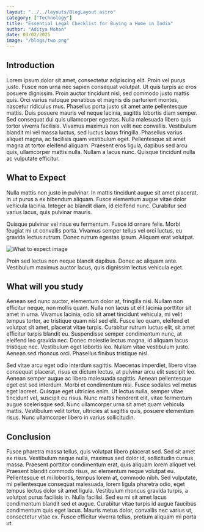 ```yaml
---
layout: "../../layouts/BlogLayout.astro"
category: ["Technology"]
title: "Essential Legal Checklist for Buying a Home in India"
author: "Aditya Mohan"
date: 03/02/2025
image: "/blogs/two.png"
---
```


## Introduction

Lorem ipsum dolor sit amet, consectetur adipiscing elit. Proin vel purus justo. Fusce non urna nec sapien consequat volutpat. Ut quis turpis ac eros posuere dignissim. Proin auctor tincidunt nisl, sed commodo justo mattis quis. Orci varius natoque penatibus et magnis dis parturient montes, nascetur ridiculus mus. Phasellus porta justo sit amet ante pellentesque mattis. Duis posuere mauris vel neque lacinia, sagittis lobortis diam semper. Sed consequat dui quis ullamcorper egestas. Nulla malesuada libero quis tortor viverra facilisis. Vivamus maximus non velit nec convallis. Vestibulum blandit mi vel massa luctus, sed luctus lacus fringilla. Phasellus varius aliquet magna, ac facilisis quam vestibulum eget. Pellentesque sit amet magna at tortor eleifend aliquam. Praesent eros ligula, dapibus sed arcu quis, ullamcorper mattis nulla. Nullam a lacus nunc. Quisque tincidunt nulla ac vulputate efficitur.

## What to Expect

Nulla mattis non justo in pulvinar. In mattis tincidunt augue sit amet placerat. In ut purus a ex bibendum aliquam. Fusce elementum augue vitae dolor vehicula lacinia. Integer ac blandit diam, id eleifend nunc. Curabitur sed varius lacus, quis pulvinar mauris.

Quisque pulvinar vel risus eu fermentum. Fusce id ornare felis. Morbi feugiat mi ut convallis porta. Vivamus semper tellus vel orci luctus, eu gravida lectus rutrum. Donec rutrum egestas ipsum. Aliquam erat volutpat.

![What to expect image](/blogs/three.png)

Proin sed lectus non neque blandit dapibus. Donec ac aliquam ante. Vestibulum maximus auctor lacus, quis dignissim lectus vehicula eget.

## What will you study

Aenean sed nunc auctor, elementum dolor at, fringilla nisi. Nullam non efficitur neque, non mollis quam. Nulla non lacus ut elit lacinia porttitor sit amet in urna. Vivamus lacinia, odio sit amet tincidunt vehicula, mi velit tempus tortor, ac tristique quam nisl sed elit. Fusce leo quam, eleifend et volutpat sit amet, placerat vitae turpis. Curabitur rutrum luctus elit, sit amet efficitur turpis blandit eu. Suspendisse semper condimentum nunc, at eleifend leo gravida nec. Donec molestie lectus magna, id aliquam lacus tristique nec. Vestibulum eget lobortis leo. Nullam vitae vestibulum justo. Aenean sed rhoncus orci. Phasellus finibus tristique nisl.

Sed vitae arcu eget odio interdum sagittis. Maecenas imperdiet, libero vitae consequat placerat, risus ex dictum lectus, at pulvinar arcu elit suscipit leo. Aenean semper augue ac libero malesuada sagittis. Aenean pellentesque eget est sed interdum. Morbi et condimentum nisi. Fusce sodales vel metus eget laoreet. Quisque eget ultricies enim. Ut lectus nulla, semper vitae tincidunt vel, suscipit eu risus. Nunc mattis hendrerit elit, vitae fermentum augue scelerisque sed. Nunc ullamcorper urna sit amet quam vehicula mattis. Vestibulum velit tortor, ultricies at sagittis quis, posuere elementum risus. Nunc ullamcorper libero in varius sollicitudin.

## Conclusion

Fusce pharetra massa tellus, quis volutpat libero placerat sed. Sed sit amet ex risus. Vestibulum neque nulla, maximus sed dolor id, sollicitudin cursus massa. Praesent porttitor condimentum erat, quis aliquam lorem aliquet vel. Praesent blandit commodo risus, ac elementum neque volutpat eu. Pellentesque et mi lobortis, tempus lorem at, commodo nibh. Sed vulputate, mi pellentesque consequat malesuada, lorem ligula pharetra odio, eget tempus lectus dolor sit amet ligula. Vestibulum rhoncus gravida turpis, a volutpat purus facilisis in. Nulla facilisi. Sed eu mi sit amet lacus condimentum blandit sed et augue. Curabitur vitae turpis id augue faucibus condimentum quis eget lacus. Mauris metus dolor, convallis nec varius ut, consectetur vitae ex. Fusce efficitur viverra tellus, pretium aliquam mi porta ut.
